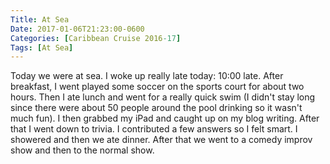 ```yaml
---
Title: At Sea
Date: 2017-01-06T21:23:00-0600
Categories: [Caribbean Cruise 2016-17]
Tags: [At Sea]
---
```


Today we were at sea. I woke up really late today: 10:00 late. After breakfast,
I went played some soccer on the sports court for about two hours. Then I ate
lunch and went for a really quick swim (I didn't stay long since there were
about 50 people around the pool drinking so it wasn't much fun). I then grabbed
my iPad and caught up on my blog writing. After that I went down to trivia. I
contributed a few answers so I felt smart. I showered and then we ate dinner.
After that we went to a comedy improv show and then to the normal show.
